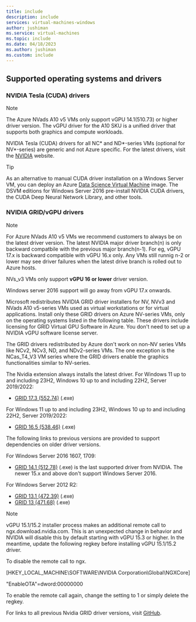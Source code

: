 ```yaml
---
title: include
description: include
services: virtual-machines-windows
author: jushiman
ms.service: virtual-machines
ms.topic: include
ms.date: 04/18/2023
ms.author: jushiman
ms.custom: include
---
```


## Supported operating systems and drivers

### NVIDIA Tesla (CUDA) drivers

> [!Note]
> The Azure NVads A10 v5 VMs only support vGPU 14.1(510.73) or higher driver version. The vGPU driver for the A10 SKU is a unified driver that supports both graphics and compute workloads.
>

NVIDIA Tesla (CUDA) drivers for all NC* and ND*-series VMs (optional for NV*-series) are generic and not Azure specific. For the latest drivers, visit the [NVIDIA](https://www.nvidia.com/) website.

> [!TIP]
> As an alternative to manual CUDA driver installation on a Windows Server VM, you can deploy an Azure [Data Science Virtual Machine](/azure/machine-learning/data-science-virtual-machine/overview) image. The DSVM editions for Windows Server 2016 pre-install NVIDIA CUDA drivers, the CUDA Deep Neural Network Library, and other tools.


### NVIDIA GRID/vGPU drivers
> [!Note]
>For Azure NVads A10 v5 VMs we recommend customers to always be on the latest driver version. The latest NVIDIA major driver branch(n) is only backward compatbile with the previous major branch(n-1). For eg, vGPU 17.x is backward compatible with vGPU 16.x only. Any VMs still runnig n-2 or lower may see driver failures when the latest drive branch is rolled out to Azure hosts.
>>
>NVs_v3 VMs only support **vGPU 16 or lower** driver version.
>
>>
>Windows server 2016 support will go away from vGPU 17.x onwards.
>
Microsoft redistributes NVIDIA GRID driver installers for NV, NVv3 and NVads A10 v5-series VMs used as virtual workstations or for virtual applications. Install only these GRID drivers on Azure NV-series VMs, only on the operating systems listed in the following table. These drivers include licensing for GRID Virtual GPU Software in Azure. You don't need to set up a NVIDIA vGPU software license server.

The GRID drivers redistributed by Azure don't work on non-NV series VMs like NCv2, NCv3, ND, and NDv2-series VMs. The one exception is the NCas_T4_V3 VM series where the GRID drivers enable the graphics functionalities similar to NV-series.

The Nvidia extension always installs the latest driver. 
For Windows 11 up to and including 23H2, Windows 10 up to and including  22H2, Server 2019/2022:

- [GRID 17.3 (552.74)](https://download.microsoft.com/download/e/1/7/e170f423-219c-467f-80f6-260caaebb148/552.74_grid_win10_win11_server2022_dch_64bit_international_azure_swl.exe) (.exe)
  
For Windows 11 up to and including 23H2, Windows 10 up to and including  22H2, Server 2019/2022:

- [GRID 16.5 (538.46)](https://download.microsoft.com/download/a/3/1/a3186ac9-1f9f-4351-a8e7-b5b34ea4e4ea/538.46_grid_win10_win11_server2019_server2022_dch_64bit_international_azure_swl.exe) (.exe)

The following links to previous versions are provided to support dependencies on older driver versions.

For Windows Server 2016 1607, 1709:
- [GRID 14.1 (512.78)](https://download.microsoft.com/download/7/3/6/7361d1b9-08c8-4571-87aa-18cf671e71a0/512.78_grid_win10_win11_server2016_server2019_server2022_64bit_azure_swl.exe) (.exe)  is the last supported driver from NVIDIA. The newer 15.x and above don't support Windows Server 2016. 

For Windows Server 2012 R2: 
- [GRID 13.1 (472.39)](https://download.microsoft.com/download/7/3/5/735a46dd-7d61-4852-8e34-28bce7f68727/472.39_grid_win8_win7_64bit_Azure-SWL.exe) (.exe)
- [GRID 13 (471.68)](https://download.microsoft.com/download/9/b/4/9b4d4f8d-7962-4a67-839b-37cc95756759/471.68_grid_winserver2012R2_64bit_azure_swl.exe) (.exe)

> [!Note]
> vGPU 15.1/15.2 installer process makes an additional remote call to ngx.download.nvidia.com. This is an unexpected change in behavior and NVIDIA will disable this by default starting with vGPU 15.3 or higher. In the meantime, update the following regkey before installing vGPU 15.1/15.2 driver.
> >
> To disable the remote call to ngx. 
>
>
>[HKEY_LOCAL_MACHINE\SOFTWARE\NVIDIA Corporation\Global\NGXCore]
>
>"EnableOTA"=dword:00000000
>
>To enable the remote call again, change the setting to 1 or simply delete the regkey.


For links to all previous Nvidia GRID driver versions, visit [GitHub](https://github.com/Azure/azhpc-extensions/blob/master/NvidiaGPU/resources.json).
